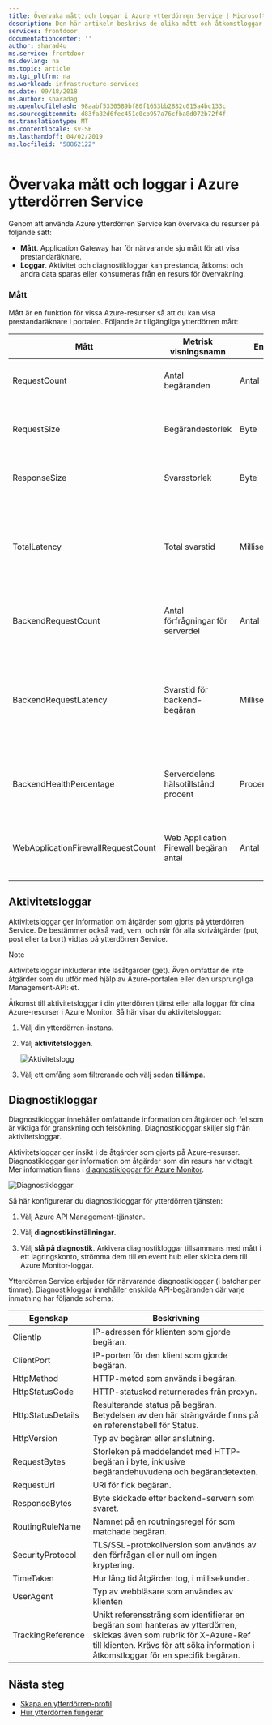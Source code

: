 ```yaml
---
title: Övervaka mått och loggar i Azure ytterdörren Service | Microsoft Docs
description: Den här artikeln beskrivs de olika mått och åtkomstloggar som har stöd för Azure ytterdörren Service
services: frontdoor
documentationcenter: ''
author: sharad4u
ms.service: frontdoor
ms.devlang: na
ms.topic: article
ms.tgt_pltfrm: na
ms.workload: infrastructure-services
ms.date: 09/18/2018
ms.author: sharadag
ms.openlocfilehash: 98aabf5330589bf80f1653bb2882c015a4bc133c
ms.sourcegitcommit: d83fa82d6fec451c0cb957a76cfba8d072b72f4f
ms.translationtype: MT
ms.contentlocale: sv-SE
ms.lasthandoff: 04/02/2019
ms.locfileid: "58862122"
---
```

# <a name="monitoring-metrics-and-logs-in-azure-front-door-service"></a>Övervaka mått och loggar i Azure ytterdörren Service

Genom att använda Azure ytterdörren Service kan övervaka du resurser på följande sätt:

- **Mått**. Application Gateway har för närvarande sju mått för att visa prestandaräknare.
- **Loggar**. Aktivitet och diagnostikloggar kan prestanda, åtkomst och andra data sparas eller konsumeras från en resurs för övervakning.

### <a name="metrics"></a>Mått

Mått är en funktion för vissa Azure-resurser så att du kan visa prestandaräknare i portalen. Följande är tillgängliga ytterdörren mått:

| Mått | Metrisk visningsnamn | Enhet | Dimensioner | Beskrivning |
| --- | --- | --- | --- | --- |
| RequestCount | Antal begäranden | Antal | HttpStatus</br>HttpStatusGroup</br>ClientRegion</br>ClientCountry | Antalet klientbegäranden som hanteras av ytterdörren.  |
| RequestSize | Begärandestorlek | Byte | HttpStatus</br>HttpStatusGroup</br>ClientRegion</br>ClientCountry | Antal byte som skickas när begäranden från klienter till ytterdörren. |
| ResponseSize | Svarsstorlek | Byte | HttpStatus</br>HttpStatusGroup</br>ClientRegion</br>ClientCountry | Antal byte som skickas som svar från åtkomsten till klienter. |
| TotalLatency | Total svarstid | Millisekunder | HttpStatus</br>HttpStatusGroup</br>ClientRegion</br>ClientCountry | Tid beräknas från klientbegäran tas emot av ytterdörren tills klienten godkänt den sista byten svar från ytterdörren. |
| BackendRequestCount | Antal förfrågningar för serverdel | Antal | HttpStatus</br>HttpStatusGroup</br>Serverdel | Antal begäranden som skickas från åtkomsten till serverdelen. |
| BackendRequestLatency | Svarstid för backend-begäran | Millisekunder | Serverdel | Den tid som beräknas från när begäran skickades av dörren till serverdelen tills ytterdörren tog emot den sista byten av svaret från serverdelen. |
| BackendHealthPercentage | Serverdelens hälsotillstånd procent | Procent | Serverdel</br>BackendPool | Procentandelen av lyckade hälsorapporter avsökningar från ytterdörren servrar. |
| WebApplicationFirewallRequestCount | Web Application Firewall begäran antal | Antal | PolicyName</br>RuleName</br>Åtgärd | Antalet klientbegäranden bearbetas av application layer säkerheten för åtkomsten. |

## <a name="activity-log"></a>Aktivitetsloggar

Aktivitetsloggar ger information om åtgärder som gjorts på ytterdörren Service. De bestämmer också vad, vem, och när för alla skrivåtgärder (put, post eller ta bort) vidtas på ytterdörren Service.

>[!NOTE]
>Aktivitetsloggar inkluderar inte läsåtgärder (get). Även omfattar de inte åtgärder som du utför med hjälp av Azure-portalen eller den ursprungliga Management-API: et.

Åtkomst till aktivitetsloggar i din ytterdörren tjänst eller alla loggar för dina Azure-resurser i Azure Monitor. Så här visar du aktivitetsloggar:

1. Välj din ytterdörren-instans.
2. Välj **aktivitetsloggen**.

    ![Aktivitetslogg](./media/front-door-diagnostics/activity-log.png)

3. Välj ett omfång som filtrerande och välj sedan **tillämpa**.

## <a name="diagnostic-logging"></a>Diagnostikloggar
Diagnostikloggar innehåller omfattande information om åtgärder och fel som är viktiga för granskning och felsökning. Diagnostikloggar skiljer sig från aktivitetsloggar.

Aktivitetsloggar ger insikt i de åtgärder som gjorts på Azure-resurser. Diagnostikloggar ger information om åtgärder som din resurs har vidtagit. Mer information finns i [diagnostikloggar för Azure Monitor](../azure-monitor/platform/diagnostic-logs-overview.md).

![Diagnostikloggar](./media/front-door-diagnostics/diagnostic-log.png)

Så här konfigurerar du diagnostikloggar för ytterdörren tjänsten:

1. Välj Azure API Management-tjänsten.

2. Välj **diagnostikinställningar**.

3. Välj **slå på diagnostik**. Arkivera diagnostikloggar tillsammans med mått i ett lagringskonto, strömma dem till en event hub eller skicka dem till Azure Monitor-loggar.

Ytterdörren Service erbjuder för närvarande diagnostikloggar (i batchar per timme). Diagnostikloggar innehåller enskilda API-begäranden där varje inmatning har följande schema:

| Egenskap   | Beskrivning |
| ------------- | ------------- |
| ClientIp | IP-adressen för klienten som gjorde begäran. |
| ClientPort | IP-porten för den klient som gjorde begäran. |
| HttpMethod | HTTP-metod som används i begäran. |
| HttpStatusCode | HTTP-statuskod returnerades från proxyn. |
| HttpStatusDetails | Resulterande status på begäran. Betydelsen av den här strängvärde finns på en referenstabell för Status. |
| HttpVersion | Typ av begäran eller anslutning. |
| RequestBytes | Storleken på meddelandet med HTTP-begäran i byte, inklusive begärandehuvudena och begärandetexten. |
| RequestUri | URI för fick begäran. |
| ResponseBytes | Byte skickade efter backend-servern som svaret.  |
| RoutingRuleName | Namnet på en routningsregel för som matchade begäran. |
| SecurityProtocol | TLS/SSL-protokollversion som används av den förfrågan eller null om ingen kryptering. |
| TimeTaken | Hur lång tid åtgärden tog, i millisekunder. |
| UserAgent | Typ av webbläsare som användes av klienten |
| TrackingReference | Unikt referenssträng som identifierar en begäran som hanteras av ytterdörren, skickas även som rubrik för X-Azure-Ref till klienten. Krävs för att söka information i åtkomstloggar för en specifik begäran. |

## <a name="next-steps"></a>Nästa steg

- [Skapa en ytterdörren-profil](quickstart-create-front-door.md)
- [Hur ytterdörren fungerar](front-door-routing-architecture.md)
